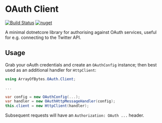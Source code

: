 OAuth Client
============
[![Build Status](https://travis-ci.org/sjmelia/OAuth.Client.svg)](https://travis-ci.org/sjmelia/OAuth.Client)
[![nuget](https://img.shields.io/badge/nuget-v5.3.0-blue.svg)](https://www.nuget.org/packages/ArrayOfBytes.OAuth.Client/1.0.0)

A minimal dotnetcore library for authorising against OAuth services, useful for e.g. connecting to the Twitter API.

Usage
-----

Grab your oAuth credentials and create an `OAuthConfig` instance; then best used as an additional handler for `HttpClient`:

``` C#
using ArrayOfBytes.OAuth.Client;

...

var config = new OAuthConfig(...);
var handler = new OAuthHttpMessageHandler(config);
this.client = new HttpClient(handler);
```

Subsequent requests will have an `Authorization: OAuth ...` header.